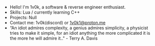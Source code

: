 - Hello! I'm 1v0k, a software & reverse engineer enthusiast.
- Skills: Lua / currently learning C++
- Projects: Null
- Contact me: 1v0k(discord) or 1v0k1@proton.me
- “An idiot admires complexity, a genius admires simplicity, a physicist tries to make it simple, for an idiot anything the more complicated it is the more he will admire it.." - Terry A. Davis

